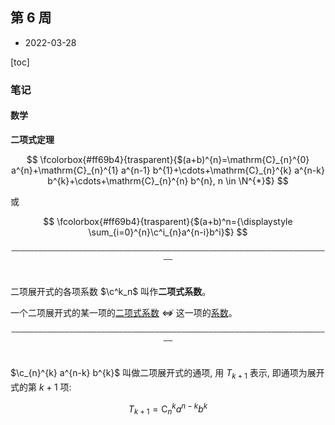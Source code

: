 ## 第 6 周

- 2022-03-28

[toc]

### 笔记

#### 数学

**二项式定理**

$$
\fcolorbox{#ff69b4}{trasparent}{$(a+b)^{n}=\mathrm{C}_{n}^{0} a^{n}+\mathrm{C}_{n}^{1} a^{n-1} b^{1}+\cdots+\mathrm{C}_{n}^{k} a^{n-k} b^{k}+\cdots+\mathrm{C}_{n}^{n} b^{n}, n \in \N^{*}$}
$$

或

$$
\fcolorbox{#ff69b4}{trasparent}{$(a+b)^n={\displaystyle \sum_{i=0}^{n}\c^i_{n}a^{n-i}b^i}$}
$$


<div style="text-align:center;padding-bottom:20px;"><code>————————————————————————————————————————————————————————————————————————</code></div>

二项展开式的各项系数 $\c^k_n$ 叫作**二项式系数**。

一个二项展开式的某一项的<u>二项式系数</u> $\nLeftrightarrow$ 这一项的<u>系数</u>。

<div style="text-align:center;padding-bottom:20px;"><code>————————————————————————————————————————————————————————————————————————</code></div>

$\c_{n}^{k} a^{n-k} b^{k}$ 叫做二项展开式的通项, 用 $T_{k+1}$ 表示, 即通项为展开式的第 $k+1$ 项:

$$
T_{k+1}=\mathrm{C}_{n}^{k} a^{n-k} b^{k}
$$
